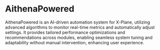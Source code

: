 # AithenaPowered
 AithenaPowered is an AI-driven automation system for X-Plane, utilizing advanced algorithms to monitor real-time metrics and automatically adjust settings. It provides tailored performance optimizations and recommendations across modules, enabling seamless system tuning and adaptability without manual intervention, enhancing user experience. 
